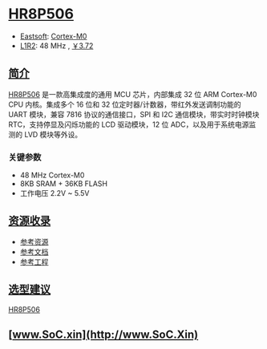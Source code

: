 ﻿# [HR8P506](https://doc.soc.xin/HR8P506)


* [Eastsoft](http://www.essemi.com/): [Cortex-M0](https://github.com/SoCXin/Cortex)
* [L1R2](https://github.com/SoCXin/Level): 48 MHz , [￥3.72](https://item.szlcsc.com/136227.html)

## [简介](https://github.com/SoCXin/HR8P506/wiki)

[HR8P506](http://www.essemi.com/index/product/detail?id=66) 是一款高集成度的通用 MCU 芯片，内部集成 32 位 ARM Cortex-M0 CPU 内核。集成多个 16 位和 32 位定时器/计数器，带红外发送调制功能的 UART 模块，兼容 7816 协议的通信接口，SPI 和 I2C 通信模块，带实时时钟模块 RTC，支持停显及闪烁功能的 LCD 驱动模块，12 位 ADC，以及用于系统电源监测的 LVD 模块等外设。


### 关键参数

* 48 MHz Cortex-M0
* 8KB SRAM + 36KB FLASH
* 工作电压 2.2V ~ 5.5V


## [资源收录](https://github.com/SoCXin)

* [参考资源](src/)
* [参考文档](docs/)
* [参考工程](project/)

## [选型建议](https://github.com/SoCXin/HR8P506)

[HR8P506](https://item.szlcsc.com/136227.html)



## [www.SoC.xin](http://www.SoC.Xin)
